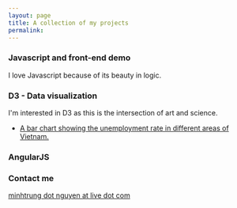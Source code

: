 ```yaml
---
layout: page
title: A collection of my projects
permalink: 
---
```


### Javascript and front-end demo

I love Javascript because of its beauty in logic. 

### D3 - Data visualization

I'm interested in D3 as this is the intersection of art and science.

- [A bar chart showing the unemployment rate in different areas of Vietnam.](../projects/learning/d3/vietnam/vn-unemployment-2016) 

### AngularJS


### Contact me
[minhtrung dot nguyen at live dot com](mailto:email@domain.com)